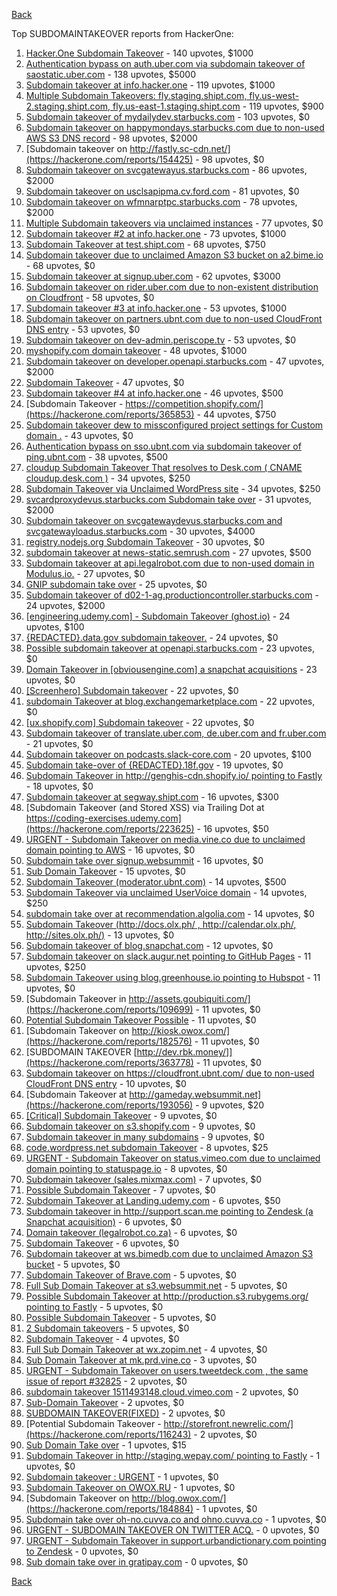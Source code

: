 [Back](README.md)

Top SUBDOMAINTAKEOVER reports from HackerOne:

1. [Hacker.One Subdomain Takeover](https://hackerone.com/reports/159156) - 140 upvotes, $1000
2. [Authentication bypass on auth.uber.com via subdomain takeover of saostatic.uber.com](https://hackerone.com/reports/219205) - 138 upvotes, $5000
3. [Subdomain takeover at info.hacker.one](https://hackerone.com/reports/202767) - 119 upvotes, $1000
4. [Multiple Subdomain Takeovers: fly.staging.shipt.com, fly.us-west-2.staging.shipt.com, fly.us-east-1.staging.shipt.com](https://hackerone.com/reports/576857) - 119 upvotes, $900
5. [Subdomain takeover of mydailydev.starbucks.com](https://hackerone.com/reports/570651) - 103 upvotes, $0
6. [Subdomain takeover on happymondays.starbucks.com due to non-used AWS S3 DNS record](https://hackerone.com/reports/186766) - 98 upvotes, $2000
7. [Subdomain takeover on http://fastly.sc-cdn.net/](https://hackerone.com/reports/154425) - 98 upvotes, $0
8. [Subdomain takeover on svcgatewayus.starbucks.com](https://hackerone.com/reports/325336) - 86 upvotes, $2000
9. [Subdomain takeover on usclsapipma.cv.ford.com](https://hackerone.com/reports/484420) - 81 upvotes, $0
10. [Subdomain takeover on wfmnarptpc.starbucks.com](https://hackerone.com/reports/388622) - 78 upvotes, $2000
11. [Multiple Subdomain takeovers via unclaimed instances](https://hackerone.com/reports/276269) - 77 upvotes, $0
12. [Subdomain takeover #2 at info.hacker.one](https://hackerone.com/reports/209004) - 73 upvotes, $1000
13. [Subdomain Takeover at test.shipt.com](https://hackerone.com/reports/387760) - 68 upvotes, $750
14. [Subdomain takeover due to unclaimed Amazon S3 bucket on a2.bime.io](https://hackerone.com/reports/121461) - 68 upvotes, $0
15. [Subdomain takeover at signup.uber.com](https://hackerone.com/reports/197489) - 62 upvotes, $3000
16. [Subdomain takeover on rider.uber.com due to non-existent distribution on Cloudfront](https://hackerone.com/reports/175070) - 58 upvotes, $0
17. [Subdomain takeover #3 at info.hacker.one](https://hackerone.com/reports/217358) - 53 upvotes, $1000
18. [Subdomain takeover on partners.ubnt.com due to non-used CloudFront DNS entry](https://hackerone.com/reports/145224) - 53 upvotes, $0
19. [Subdomain takeover on dev-admin.periscope.tv](https://hackerone.com/reports/531890) - 53 upvotes, $0
20. [myshopify.com domain takeover](https://hackerone.com/reports/320355) - 48 upvotes, $1000
21. [Subdomain takeover on developer.openapi.starbucks.com](https://hackerone.com/reports/275714) - 47 upvotes, $2000
22. [Subdomain Takeover](https://hackerone.com/reports/180393) - 47 upvotes, $0
23. [Subdomain takeover #4 at info.hacker.one](https://hackerone.com/reports/220002) - 46 upvotes, $500
24. [Subdomain Takeover - https://competition.shopify.com/](https://hackerone.com/reports/365853) - 44 upvotes, $750
25. [Subdomain takeover dew to missconfigured project settings for Custom domain .](https://hackerone.com/reports/428651) - 43 upvotes, $0
26. [Authentication bypass on sso.ubnt.com via subdomain takeover of ping.ubnt.com](https://hackerone.com/reports/172137) - 38 upvotes, $500
27. [cloudup Subdomain Takeover That resolves to Desk.com ( CNAME cloudup.desk.com )](https://hackerone.com/reports/201796) - 34 upvotes, $250
28. [Subdomain Takeover via Unclaimed WordPress site](https://hackerone.com/reports/274336) - 34 upvotes, $250
29. [svcardproxydevus.starbucks.com Subdomain take over](https://hackerone.com/reports/380158) - 31 upvotes, $2000
30. [Subdomain takeover on svcgatewaydevus.starbucks.com and svcgatewayloadus.starbucks.com](https://hackerone.com/reports/383564) - 30 upvotes, $4000
31. [registry.nodejs.org Subdomain Takeover](https://hackerone.com/reports/340580) - 30 upvotes, $0
32. [subdomain takeover at news-static.semrush.com](https://hackerone.com/reports/294201) - 27 upvotes, $500
33. [Subdomain takeover at api.legalrobot.com due to non-used domain in Modulus.io.](https://hackerone.com/reports/148770) - 27 upvotes, $0
34. [GNIP subdomain take over](https://hackerone.com/reports/189548) - 25 upvotes, $0
35. [Subdomain takeover of d02-1-ag.productioncontroller.starbucks.com](https://hackerone.com/reports/661751) - 24 upvotes, $2000
36. [[engineering.udemy.com] - Subdomain Takeover (ghost.io)](https://hackerone.com/reports/368119) - 24 upvotes, $100
37. [{REDACTED}.data.gov subdomain takeover.](https://hackerone.com/reports/263902) - 24 upvotes, $0
38. [Possible subdomain takeover at openapi.starbucks.com](https://hackerone.com/reports/241503) - 23 upvotes, $0
39. [Domain Takeover in [obviousengine.com] a snapchat acquisitions](https://hackerone.com/reports/392785) - 23 upvotes, $0
40. [[Screenhero] Subdomain takeover](https://hackerone.com/reports/142096) - 22 upvotes, $0
41. [subdomain Takeover at blog.exchangemarketplace.com](https://hackerone.com/reports/416474) - 22 upvotes, $0
42. [[ux.shopify.com] Subdomain takeover](https://hackerone.com/reports/221631) - 22 upvotes, $0
43. [Subdomain takeover of translate.uber.com, de.uber.com and fr.uber.com](https://hackerone.com/reports/149679) - 21 upvotes, $0
44. [Subdomain takeover on podcasts.slack-core.com](https://hackerone.com/reports/195350) - 20 upvotes, $100
45. [Subdomain take-over of {REDACTED}.18f.gov](https://hackerone.com/reports/263542) - 19 upvotes, $0
46. [Subdomain Takeover in http://genghis-cdn.shopify.io/ pointing to Fastly](https://hackerone.com/reports/165309) - 18 upvotes, $0
47. [Subdomain takeover at segway.shipt.com](https://hackerone.com/reports/389783) - 16 upvotes, $300
48. [Subdomain Takeover (and Stored XSS) via Trailing Dot at https://coding-exercises.udemy.com](https://hackerone.com/reports/223625) - 16 upvotes, $50
49. [URGENT - Subdomain Takeover on media.vine.co due to unclaimed domain pointing to AWS](https://hackerone.com/reports/32825) - 16 upvotes, $0
50. [Subdomain take over signup.websummit](https://hackerone.com/reports/172698) - 16 upvotes, $0
51. [Sub Domain Takeover](https://hackerone.com/reports/221133) - 15 upvotes, $0
52. [Subdomain Takeover (moderator.ubnt.com)](https://hackerone.com/reports/181665) - 14 upvotes, $500
53. [Subdomain Takeover via unclaimed UserVoice domain](https://hackerone.com/reports/269109) - 14 upvotes, $250
54. [subdomain take over at recommendation.algolia.com](https://hackerone.com/reports/673273) - 14 upvotes, $0
55. [Subdomain Takeover (http://docs.olx.ph/ , http://calendar.olx.ph/, http://sites.olx.ph/)](https://hackerone.com/reports/206516) - 13 upvotes, $0
56. [Subdomain takeover of blog.snapchat.com](https://hackerone.com/reports/171942) - 12 upvotes, $0
57. [Subdomain takeover on slack.augur.net pointing to GitHub Pages](https://hackerone.com/reports/382995) - 11 upvotes, $250
58. [Subdomain Takeover using blog.greenhouse.io pointing to Hubspot](https://hackerone.com/reports/38007) - 11 upvotes, $0
59. [Subdomain Takeover in http://assets.goubiquiti.com/](https://hackerone.com/reports/109699) - 11 upvotes, $0
60. [Potential Subdomain Takeover Possible](https://hackerone.com/reports/166826) - 11 upvotes, $0
61. [Subdomain Takeover on http://kiosk.owox.com/](https://hackerone.com/reports/182576) - 11 upvotes, $0
62. [SUBDOMAIN TAKEOVER [http://dev.rbk.money/]](https://hackerone.com/reports/363778) - 11 upvotes, $0
63. [Subdomain takeover on https://cloudfront.ubnt.com/ due to non-used CloudFront DNS entry](https://hackerone.com/reports/210188) - 10 upvotes, $0
64. [Subdomain Takeover at http://gameday.websummit.net](https://hackerone.com/reports/193056) - 9 upvotes, $20
65. [[Critical] Subdomain Takeover](https://hackerone.com/reports/163790) - 9 upvotes, $0
66. [Subdomain takeover on s3.shopify.com](https://hackerone.com/reports/207576) - 9 upvotes, $0
67. [Subdomain takeover in many subdomains](https://hackerone.com/reports/205949) - 9 upvotes, $0
68. [code.wordpress.net subdomain Takeover](https://hackerone.com/reports/295330) - 8 upvotes, $25
69. [URGENT - Subdomain Takeover on status.vimeo.com due to unclaimed domain pointing to statuspage.io](https://hackerone.com/reports/49663) - 8 upvotes, $0
70. [Subdomain takeover (sales.mixmax.com)](https://hackerone.com/reports/233408) - 7 upvotes, $0
71. [Possible Subdomain Takeover](https://hackerone.com/reports/399165) - 7 upvotes, $0
72. [Subdomain Takeover at Landing.udemy.com](https://hackerone.com/reports/208719) - 6 upvotes, $50
73. [Subdomain takeover in http://support.scan.me pointing to Zendesk (a Snapchat acquisition)](https://hackerone.com/reports/114134) - 6 upvotes, $0
74. [Domain takeover (legalrobot.co.za)](https://hackerone.com/reports/230525) - 6 upvotes, $0
75. [Subdomain Takeover](https://hackerone.com/reports/289051) - 6 upvotes, $0
76. [Subdomain takeover at ws.bimedb.com due to unclaimed Amazon S3 bucket](https://hackerone.com/reports/161428) - 5 upvotes, $0
77. [Subdomain Takeover of Brave.com](https://hackerone.com/reports/175397) - 5 upvotes, $0
78. [Full Sub Domain Takeover at s3.websummit.net](https://hackerone.com/reports/173412) - 5 upvotes, $0
79. [Possible Subdomain Takeover at http://production.s3.rubygems.org/ pointing to Fastly](https://hackerone.com/reports/178409) - 5 upvotes, $0
80. [Possible Subdomain Takeover](https://hackerone.com/reports/233402) - 5 upvotes, $0
81. [2 Subdomain takeovers](https://hackerone.com/reports/266338) - 5 upvotes, $0
82. [Subdomain Takeover](https://hackerone.com/reports/113869) - 4 upvotes, $0
83. [Full Sub Domain Takeover at wx.zopim.net](https://hackerone.com/reports/174395) - 4 upvotes, $0
84. [Sub Domain Takeover at mk.prd.vine.co](https://hackerone.com/reports/191323) - 3 upvotes, $0
85. [URGENT - Subdomain Takeover on users.tweetdeck.com , the same issue of report #32825](https://hackerone.com/reports/42236) - 2 upvotes, $0
86. [subdomain takeover 1511493148.cloud.vimeo.com](https://hackerone.com/reports/46954) - 2 upvotes, $0
87. [Sub-Domain Takeover](https://hackerone.com/reports/119220) - 2 upvotes, $0
88. [SUBDOMAIN TAKEOVER(FIXED)](https://hackerone.com/reports/115628) - 2 upvotes, $0
89. [Potential Subdomain Takeover - http://storefront.newrelic.com/](https://hackerone.com/reports/116243) - 2 upvotes, $0
90. [Sub Domain Take over](https://hackerone.com/reports/111078) - 1 upvotes, $15
91. [Subdomain Takeover in http://staging.wepay.com/ pointing to Fastly](https://hackerone.com/reports/93106) - 1 upvotes, $0
92. [Subdomain takeover : URGENT](https://hackerone.com/reports/118514) - 1 upvotes, $0
93. [Subdomain Takeover on OWOX.RU](https://hackerone.com/reports/186393) - 1 upvotes, $0
94. [Subdomain Takeover on http://blog.owox.com/](https://hackerone.com/reports/184884) - 1 upvotes, $0
95. [Subdomain take over oh-no.cuvva.co and ohno.cuvva.co](https://hackerone.com/reports/232185) - 1 upvotes, $0
96. [URGENT - SUBDOMAIN TAKEOVER ON TWITTER ACQ.](https://hackerone.com/reports/44578) - 0 upvotes, $0
97. [URGENT - Subdomain Takeover in support.urbandictionary.com pointing to Zendesk](https://hackerone.com/reports/103432) - 0 upvotes, $0
98. [Sub domain take over in gratipay.com](https://hackerone.com/reports/257331) - 0 upvotes, $0


[Back](README.md)